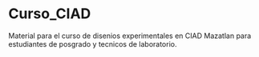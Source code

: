 # Curso_CIAD

Material para el curso de disenios experimentales en CIAD Mazatlan para estudiantes de posgrado y tecnicos de laboratorio.

